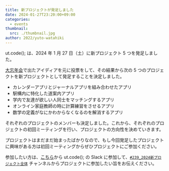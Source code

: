 ```yaml
---
title: 新プロジェクトが発足しました
date: 2024-01-27T23:20:00+09:00
categories:
  - events
thumbnail:
  src: ./thumbnail.jpg
author: 2022/yuto-watahiki
---
```


ut.code(); は、2024 年 1 月 27 日（土）に新プロジェクト 5 つを発足しました。

[大忘年会](/articles/kick-off-party-2023-report/)で出たアイディアを元に投票をして、その結果から次の 5 つのプロジェクトを新プロジェクトとして発足することを決定しました。

- カレンダーアプリとジャーナルアプリを組み合わせたアプリ
- 駅構内に特化した道案内アプリ
- 学内で友達が欲しい人同士をマッチングするアプリ
- オンライン家庭教師の時に計算練習をさせるアプリ
- 数学の定義がなにかわからなくなるのを解消するアプリ

それぞれのプロジェクトのメンバーも決定しました。これから、それぞれのプロジェクトの初回ミーティングを行い、プロジェクトの方向性を決めていきます。

プロジェクトはまだまだ始まったばかりなので、もし今回発足したプロジェクトに興味がある方は初回ミーティングからぜひプロジェクトにご参加ください。

参加したい方は、[こちら](/join)から ut.code(); の Slack に参加して、[`#239_2024新プロジェクト全体`](https://utcode.slack.com/archives/C06FJ5EBSR4) チャンネルからプロジェクトに参加したい旨をお伝えください。
